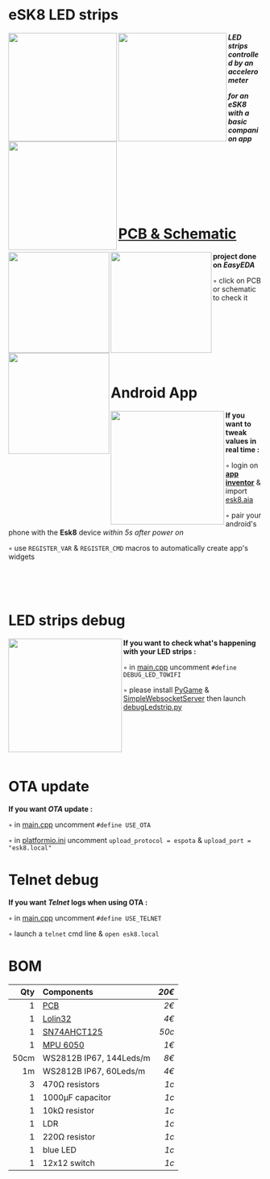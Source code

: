 # eSK8 LED strips
<img src="https://media.giphy.com/media/IhCHKo42Hx7WFkRmzQ/giphy.gif" height="215" align="left"><img src="https://media.giphy.com/media/fY5xLxGayUptPZuTfG/giphy.gif" height="215" align="left"><img src="https://media.giphy.com/media/RfYtkG17dUJyVmbPet/giphy.gif" height="215" align="left">

***LED strips controlled by an accelerometer*** 

***for an eSK8 with a basic companion app***
<p>&nbsp;</p>  <p>&nbsp;</p>   <p>&nbsp;</p>  <p>&nbsp;</p>  

# [PCB & Schematic](https://easyeda.com/seb.morin/esk8) 
[<img src="https://image.easyeda.com/histories/aaf838e4a54c468f9502dc529522ac38.png" height="200" align="left">](https://easyeda.com/seb.morin/esk8)[<img src="https://i.imgur.com/bn5Pk2N.jpg" height="200" align="left">](https://easyeda.com/seb.morin/esk8)[<img src="https://i.imgur.com/fsrZ5Zs.jpg" height="200" align="left">](https://easyeda.com/seb.morin/esk8)

**project done on *EasyEDA***

◦ click on PCB or schematic to check it
<p>&nbsp;</p>  <p>&nbsp;</p>   <p>&nbsp;</p>  <p>&nbsp;</p>  

# Android App 
<img src="https://i.imgur.com/sUIXf7x.jpg" height="225" align="left">

**If you want to tweak values in real time :**

◦ login on **[app inventor](http://ai2.appinventor.mit.edu/)** & import [esk8.aia](https://github.com/sebdelsol/Esk8/blob/master/esk8.aia)

◦ pair your android's phone with the **Esk8** device *within 5s after power on*

◦ use `REGISTER_VAR` & `REGISTER_CMD` macros to automatically create app's widgets
<p>&nbsp;</p>  <p>&nbsp;</p>  

# LED strips debug
<img src="https://media.giphy.com/media/eJFgXPfn9yUhgEfCkM/giphy.gif" height="225" align="left">

**If you want to check what's happening with your LED strips :**

◦ in [main.cpp](https://github.com/sebdelsol/Esk8/blob/master/src/main.cpp) uncomment `#define DEBUG_LED_TOWIFI`
 
◦ please install [PyGame](https://www.pygame.org) & [SimpleWebsocketServer](https://pypi.org/project/simple-websocket-server) then launch [debugLedstrip.py](https://github.com/sebdelsol/Esk8/blob/master/DebugLedstrip.py)

<p>&nbsp;</p>  <p>&nbsp;</p>   <p>&nbsp;</p>  

# OTA update
**If you want *OTA* update :**

◦ in [main.cpp](https://github.com/sebdelsol/Esk8/blob/master/src/main.cpp) uncomment `#define USE_OTA`

◦ in [platformio.ini](https://github.com/sebdelsol/Esk8/blob/master/platformio.ini) uncomment `upload_protocol = espota` & `upload_port = "esk8.local"`

# Telnet debug
**If you want *Telnet* logs when using OTA :**

◦ in [main.cpp](https://github.com/sebdelsol/Esk8/blob/master/src/main.cpp) uncomment `#define USE_TELNET`

◦ launch a  `telnet` cmd line & `open esk8.local`

# BOM

Qty | Components | *20€*
---:| :---| ---:
1|[PCB](https://easyeda.com/seb.morin/esk8)| *2€*
1|[Lolin32](https://wiki.wemos.cc/products:lolin32:lolin32)| *4€*
1|[SN74AHCT125](https://www.ti.com/product/SN74AHCT125) | *50c*
1|[MPU 6050](https://invensense.tdk.com/products/motion-tracking/6-axis/mpu-6050/) | *1€*
50cm|WS2812B IP67, 144Leds/m | *8€*
1m|WS2812B IP67, 60Leds/m | *4€*
3|470Ω resistors | *1c*
1|1000μF capacitor | *1c*
1|10kΩ resistor | *1c*
1|LDR | *1c*
1|220Ω resistor | *1c*
1|blue LED | *1c*
1|12x12 switch | *1c*
